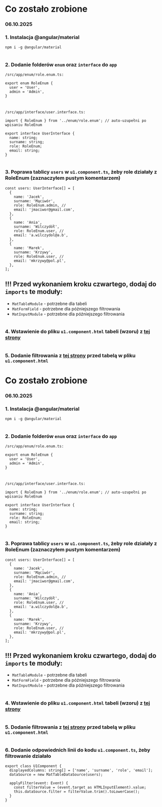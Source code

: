 # Co zostało zrobione

### 06.10.2025

### 1. Instalacja @angular/material

```
npm i -g @angular/material
```

#

### 2. Dodanie folderów `enum` oraz `interface` do `app`

```
/src/app/enum/role.enum.ts:

export enum RoleEnum {
  user = 'User',
  admin = 'Admin',
}

```

#

```
/src/app/interface/user.interface.ts:

import { RoleEnum } from '../enum/role.enum'; // auto-uzupełni po wpisaniu RoleEnum

export interface UserInterface {
  name: string;
  surname: string;
  role: RoleEnum;
  email: string;
}
```

#

### 3. Poprawa tablicy `users` w `u1.component.ts`, żeby role działały z RoleEnum (zaznaczyłem pustym komentarzem)

```
const users: UserInterface[] = [
  {
    name: 'Jacek',
    surname: 'Mąciwór',
    role: RoleEnum.admin, //
    email: 'jmaciwor@gmail.com',
  },
  {
    name: 'Ania',
    surname: 'Wilczydół',
    role: RoleEnum.user, //
    email: 'a.wilczydol@a.b',
  },
  {
    name: 'Marek',
    surname: 'Krzywy',
    role: RoleEnum.user, //
    email: 'mkrzywy@pol.pl',
  },
];
```

## !!! Przed wykonaniem kroku czwartego, dodaj do `imports` te moduły:

- `MatTableModule` - potrzebne dla tabeli
- `MatFormField` - potrzebne dla późniejszego filtrowania
- `MatInputModule` - potrzebne dla późniejszego filtrowania

#

### 4. Wstawienie do pliku `u1.component.html` tabeli (wzoru) z [tej strony](https://v19.material.angular.dev/components/table/overview)

#

### 5. Dodanie filtrowania z [tej strony](https://v19.material.angular.dev/components/table/examples) przed tabelą w pliku `u1.component.html`

# Co zostało zrobione

### 06.10.2025

### 1. Instalacja @angular/material

```
npm i -g @angular/material
```

#

### 2. Dodanie folderów `enum` oraz `interface` do `app`

```
/src/app/enum/role.enum.ts:

export enum RoleEnum {
  user = 'User',
  admin = 'Admin',
}

```

#

```
/src/app/interface/user.interface.ts:

import { RoleEnum } from '../enum/role.enum'; // auto-uzupełni po wpisaniu RoleEnum

export interface UserInterface {
  name: string;
  surname: string;
  role: RoleEnum;
  email: string;
}
```

#

### 3. Poprawa tablicy `users` w `u1.component.ts`, żeby role działały z RoleEnum (zaznaczyłem pustym komentarzem)

```
const users: UserInterface[] = [
  {
    name: 'Jacek',
    surname: 'Mąciwór',
    role: RoleEnum.admin, //
    email: 'jmaciwor@gmail.com',
  },
  {
    name: 'Ania',
    surname: 'Wilczydół',
    role: RoleEnum.user, //
    email: 'a.wilczydol@a.b',
  },
  {
    name: 'Marek',
    surname: 'Krzywy',
    role: RoleEnum.user, //
    email: 'mkrzywy@pol.pl',
  },
];
```

## !!! Przed wykonaniem kroku czwartego, dodaj do `imports` te moduły:

- `MatTableModule` - potrzebne dla tabeli
- `MatFormField` - potrzebne dla późniejszego filtrowania
- `MatInputModule` - potrzebne dla późniejszego filtrowania

#

### 4. Wstawienie do pliku `u1.component.html` tabeli (wzoru) z [tej strony](https://v19.material.angular.dev/components/table/overview)

#

### 5. Dodanie filtrowania z [tej strony](https://v19.material.angular.dev/components/table/examples) przed tabelą w pliku `u1.component.html`

#

### 6. Dodanie odpowiednich linii do kodu `u1.component.ts`, żeby filtrowanie działało

```
export class U1Component {
  displayedColumns: string[] = ['name', 'surname', 'role', 'email'];
  dataSource = new MatTableDataSource(users);

  applyFilter(event: Event) {
    const filterValue = (event.target as HTMLInputElement).value;
    this.dataSource.filter = filterValue.trim().toLowerCase();
  }
}
```

